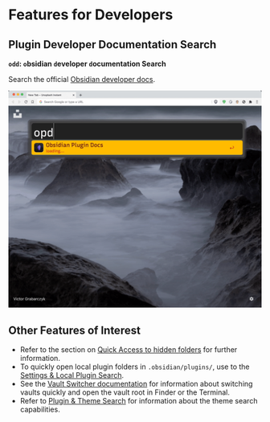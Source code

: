 # Features for Developers

## Plugin Developer Documentation Search
<!-- LTeX: enabled=false -->
**`odd`: `o`bsidian `d`eveloper `d`ocumentation Search**
<!-- LTeX: enabled=true -->
Search the official [Obsidian developer docs](https://docs.obsidian.md/Home).

![Demo documentation search](images/plugin-docs-search-demo.gif)

## Other Features of Interest
- Refer to the section on [Quick Access to hidden folders](Utility%20Features.md#Open-Various-Folders) for further information.
- To quickly open local plugin folders in `.obsidian/plugins/`, use to the
  [Settings & Local Plugin Search](Settings%20and%20Local%20Plugin%20Search.md).
- See the [Vault Switcher documentation](Vault%20Switcher.md) for
  information about switching vaults quickly and open the vault root in Finder
  or the Terminal.
- Refer to [Plugin & Theme Search](Plugin%20and%20Theme%20Search.md#Plugins) for
  information about the theme search capabilities.
